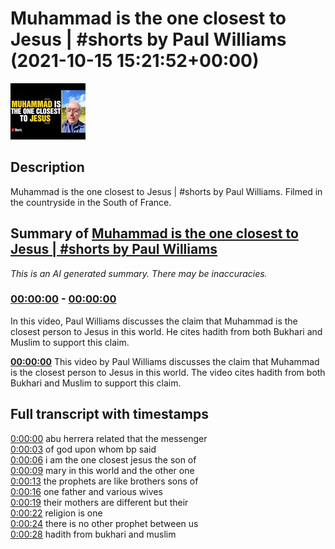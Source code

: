 # Muhammad is the one closest to Jesus | #shorts by Paul Williams (2021-10-15 15:21:52+00:00)

![alt Muhammad is the one closest to Jesus | #shorts by Paul Williams](I8wkXzSZKfc.jpg "Muhammad is the one closest to Jesus | #shorts by Paul Williams")

## Description

Muhammad is the one closest to Jesus | #shorts by Paul Williams. Filmed in the countryside in the South of France.

## Summary of [Muhammad is the one closest to Jesus | #shorts by Paul Williams](https://www.youtube.com/watch?v=I8wkXzSZKfc)


*This is an AI generated summary. There may be inaccuracies. [](/)*

### [00:00:00](https://www.youtube.com/watch?v=I8wkXzSZKfc&t=0) - [00:00:00](https://www.youtube.com/watch?v=I8wkXzSZKfc&t=0)

In this video, Paul Williams discusses the claim that Muhammad is the closest person to Jesus in this world. He cites hadith from both Bukhari and Muslim to support this claim.

**[00:00:00](https://www.youtube.com/watch?v=I8wkXzSZKfc&t=0)** This video by Paul Williams discusses the claim that Muhammad is the closest person to Jesus in this world. The video cites hadith from both Bukhari and Muslim to support this claim.

## Full transcript with timestamps

[0:00:00](https://youtu.be/I8wkXzSZKfc?t=0) abu herrera related that the messenger  
[0:00:03](https://youtu.be/I8wkXzSZKfc?t=3) of god upon whom bp said  
[0:00:06](https://youtu.be/I8wkXzSZKfc?t=6) i am the one closest jesus the son of  
[0:00:09](https://youtu.be/I8wkXzSZKfc?t=9) mary in this world and the other one  
[0:00:13](https://youtu.be/I8wkXzSZKfc?t=13) the prophets are like brothers sons of  
[0:00:16](https://youtu.be/I8wkXzSZKfc?t=16) one father and various wives  
[0:00:19](https://youtu.be/I8wkXzSZKfc?t=19) their mothers are different but their  
[0:00:22](https://youtu.be/I8wkXzSZKfc?t=22) religion is one  
[0:00:24](https://youtu.be/I8wkXzSZKfc?t=24) there is no other prophet between us  
[0:00:28](https://youtu.be/I8wkXzSZKfc?t=28) hadith from bukhari and muslim  
